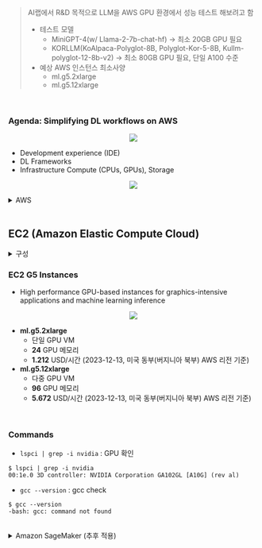 > AI랩에서 R&D 목적으로 LLM을 AWS GPU 환경에서 성능 테스트 해보려고 함
> - 테스트 모델
>   - MiniGPT-4(w/ Llama-2-7b-chat-hf) -> 최소 20GB GPU 필요
>   - KORLLM(KoAlpaca-Polyglot-8B, Polyglot-Kor-5-8B, Kullm-polyglot-12-8b-v2) -> 최소 80GB GPU 필요, 단일 A100 수준
> - 예상 AWS 인스턴스 최소사양
>   - ml.g5.2xlarge
>   - ml.g5.12xlarge

<br>

### Agenda: Simplifying DL workflows on AWS

<p align="center">
  <img src="https://github.com/leechanwoo-kor/leechanwoo-kor.github.io/assets/55765292/30bd86c2-0fa9-4154-9bc9-beea554d4b82">
</p>

- Development experience (IDE)
- DL Frameworks
- Infrastructure Compute (CPUs, GPUs), Storage

<p align="center">
  <img src="https://github.com/leechanwoo-kor/leechanwoo-kor.github.io/assets/55765292/09583dd5-9539-4cc3-9896-ad8f117a02fb">
</p>

<details>
<summary>AWS</summary>

- Sagemaker
- EC2
- S3
- IAM
- Certification

</details>
 
<br>

## EC2 (Amazon Elastic Compute Cloud)

<details>
<summary>구성</summary>

- 인스턴스 $\leftrightarrow$ 컴퓨팅
- EBS $\leftrightarrow$ 스토리지
- ENI $\leftrightarrow$ 네트워크

</details>

### EC2 G5 Instances

- High performance GPU-based instances for graphics-intensive applications and machine learning inference


<p align="center">
  <img src="https://github.com/leechanwoo-kor/leechanwoo-kor.github.io/assets/55765292/271b6b1e-d21b-46df-b772-886978a54c52"><br>
</p>

- **ml.g5.2xlarge**
  - 단일 GPU VM
  - **24** GPU 메모리
  - **1.212** USD/시간 (2023-12-13, 미국 동부(버지니아 북부) AWS 리전 기준)
- **ml.g5.12xlarge**
  - 다중 GPU VM
  - **96** GPU 메모리
  - **5.672** USD/시간 (2023-12-13, 미국 동부(버지니아 북부) AWS 리전 기준)

<br>

### Commands

- `lspci | grep -i nvidia` : GPU 확인
```
$ lspci | grep -i nvidia
00:1e.0 3D controller: NVIDIA Corporation GA102GL [A10G] (rev al)
```

- `gcc --version` : gcc check
```
$ gcc --version
-bash: gcc: command not found
```




<br>


<details>
<summary>Amazon SageMaker (추후 적용)</summary>

### Amazon SageMaker (추후 적용)

- 완전 관리형 머신러닝 서비스
- **구축**
  - 사전에 빌드된 노트북 인스턴스
  - 고도로 최적화된 머신러닝 알고리즘 제공
  - 노트북 인스턴스: Jupyter 노트북 앱을 실행하는 종합관리형 ML 컴퓨팅 인스턴스
- **학습**
  - 한번 클릭으로 ML, DL, 커스텀 알고리즘 학습
  - 하이퍼파라미터 최적화를 통한 손쉬운 학습
  - 어떤 프레임워크던지 모두 수행 가능
- **세이지메이커 지원 프레임워크**
  - MxNet, TensorFlow, PyTorch, Chainer, Gluon, Keras 등
- **배포**: 엔지니어링 업무(서버 생성, 웹서비스 구축, 엔드포인트 생성 등)이 필요없이 배포 가능
- **확장성 있는 완전 관리형 모델 호스팅**

</details>
